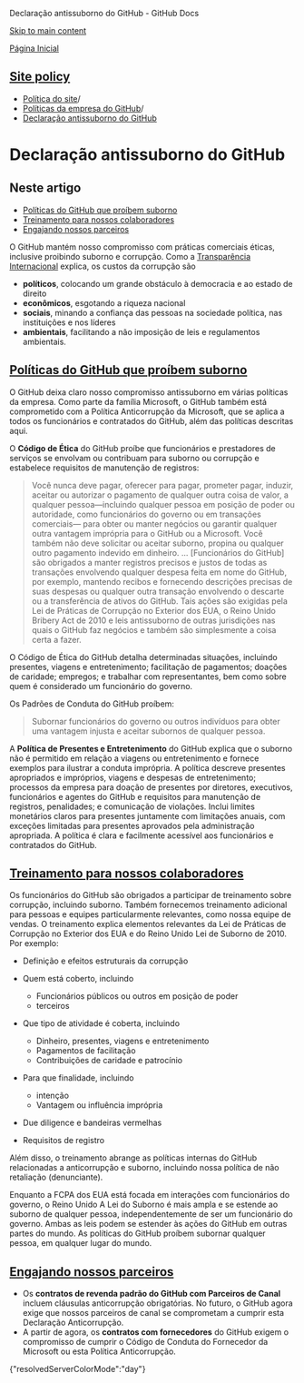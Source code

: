Declaração antissuborno do GitHub - GitHub Docs

[Skip to main content](#main-content)

[Página Inicial](/pt)

[Site policy](/pt/site-policy)
----------

* [Política do site](/pt/site-policy)/
* [Políticas da empresa do GitHub](/pt/site-policy/github-company-policies)/
* [Declaração antissuborno do GitHub](/pt/site-policy/github-company-policies/github-anti-bribery-statement)

Declaração antissuborno do GitHub
==========

Neste artigo
----------

* [Políticas do GitHub que proíbem suborno](#github-policies-prohibiting-bribery)
* [Treinamento para nossos colaboradores](#training-for-our-employees)
* [Engajando nossos parceiros](#engaging-our-partners)

O GitHub mantém nosso compromisso com práticas comerciais éticas, inclusive proibindo suborno e corrupção. Como a [Transparência Internacional](https://www.transparency.org/what-is-corruption) explica, os custos da corrupção são

* **políticos**, colocando um grande obstáculo à democracia e ao estado de direito
* **econômicos**, esgotando a riqueza nacional
* **sociais**, minando a confiança das pessoas na sociedade política, nas instituições e nos líderes
* **ambientais**, facilitando a não imposição de leis e regulamentos ambientais.

[Políticas do GitHub que proíbem suborno](#github-policies-prohibiting-bribery)
----------

O GitHub deixa claro nosso compromisso antissuborno em várias políticas da empresa. Como parte da família Microsoft, o GitHub também está comprometido com a Política Anticorrupção da Microsoft, que se aplica a todos os funcionários e contratados do GitHub, além das políticas descritas aqui.

O **Código de Ética** do GitHub proíbe que funcionários e prestadores de serviços se envolvam ou contribuam para suborno ou corrupção e estabelece requisitos de manutenção de registros:

>
>
> Você nunca deve pagar, oferecer para pagar, prometer pagar, induzir, aceitar ou autorizar o pagamento de qualquer outra coisa de valor, a qualquer pessoa—incluindo qualquer pessoa em posição de poder ou autoridade, como funcionários do governo ou em transações comerciais— para obter ou manter negócios ou garantir qualquer outra vantagem imprópria para o GitHub ou a Microsoft. Você também não deve solicitar ou aceitar suborno, propina ou qualquer outro pagamento indevido em dinheiro. ... [Funcionários do GitHub] são obrigados a manter registros precisos e justos de todas as transações envolvendo qualquer despesa feita em nome do GitHub, por exemplo, mantendo recibos e fornecendo descrições precisas de suas despesas ou qualquer outra transação envolvendo o descarte ou a transferência de ativos do GitHub. Tais ações são exigidas pela Lei de Práticas de Corrupção no Exterior dos EUA, o Reino Unido Bribery Act de 2010 e leis antissuborno de outras jurisdições nas quais o GitHub faz negócios e também são simplesmente a coisa certa a fazer.
>
>

O Código de Ética do GitHub detalha determinadas situações, incluindo presentes, viagens e entretenimento; facilitação de pagamentos; doações de caridade; empregos; e trabalhar com representantes, bem como sobre quem é considerado um funcionário do governo.

Os Padrões de Conduta do GitHub proíbem:

>
>
> Subornar funcionários do governo ou outros indivíduos para obter uma vantagem injusta e aceitar subornos de qualquer pessoa.
>
>

A **Política de Presentes e Entretenimento** do GitHub explica que o suborno não é permitido em relação a viagens ou entretenimento e fornece exemplos para ilustrar a conduta imprópria. A política descreve presentes apropriados e impróprios, viagens e despesas de entretenimento; processos da empresa para doação de presentes por diretores, executivos, funcionários e agentes do GitHub e requisitos para manutenção de registros, penalidades; e comunicação de violações. Inclui limites monetários claros para presentes juntamente com limitações anuais, com exceções limitadas para presentes aprovados pela administração apropriada. A política é clara e facilmente acessível aos funcionários e contratados do GitHub.

[Treinamento para nossos colaboradores](#training-for-our-employees)
----------

Os funcionários do GitHub são obrigados a participar de treinamento sobre corrupção, incluindo suborno. Também fornecemos treinamento adicional para pessoas e equipes particularmente relevantes, como nossa equipe de vendas. O treinamento explica elementos relevantes da Lei de Práticas de Corrupção no Exterior dos EUA e do Reino Unido Lei de Suborno de 2010. Por exemplo:

* Definição e efeitos estruturais da corrupção
* Quem está coberto, incluindo
  * Funcionários públicos ou outros em posição de poder
  * terceiros

* Que tipo de atividade é coberta, incluindo
  * Dinheiro, presentes, viagens e entretenimento
  * Pagamentos de facilitação
  * Contribuições de caridade e patrocínio

* Para que finalidade, incluindo
  * intenção
  * Vantagem ou influência imprópria

* Due diligence e bandeiras vermelhas
* Requisitos de registro

Além disso, o treinamento abrange as políticas internas do GitHub relacionadas a anticorrupção e suborno, incluindo nossa política de não retaliação (denunciante).

Enquanto a FCPA dos EUA está focada em interações com funcionários do governo, o Reino Unido A Lei do Suborno é mais ampla e se estende ao suborno de qualquer pessoa, independentemente de ser um funcionário do governo. Ambas as leis podem se estender às ações do GitHub em outras partes do mundo. As políticas do GitHub proíbem subornar qualquer pessoa, em qualquer lugar do mundo.

[Engajando nossos parceiros](#engaging-our-partners)
----------

* Os **contratos de revenda padrão do GitHub com Parceiros de Canal** incluem cláusulas anticorrupção obrigatórias. No futuro, o GitHub agora exige que nossos parceiros de canal se comprometam a cumprir esta Declaração Anticorrupção.
* A partir de agora, os **contratos com fornecedores** do GitHub exigem o compromisso de cumprir o Código de Conduta do Fornecedor da Microsoft ou esta Política Anticorrupção.

{"resolvedServerColorMode":"day"}
